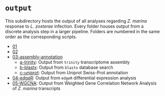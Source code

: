 # `output`

This subdirectory hosts the output of all analyses regarding *Z. marina* response to *L. zosterae* infection. Every folder houses output from a discrete analysis step in a larger pipeline. Folders are numbered in the same order as the corresponding scripts.

- [01]()
- [02]()
- [03-assembly-annotation](https://github.com/eimd-2019/project-EWD-transcriptomics/tree/master/output/03-assembly-annotation)
  - [a-trinity](https://github.com/eimd-2019/project-EWD-transcriptomics/tree/master/output/03-assembly-annotation/a-trinity): Output from `trinity` transcriptome assembly
  - [b-blastx](https://github.com/eimd-2019/project-EWD-transcriptomics/tree/master/output/03-assembly-annotation/b-blastx): Output from `blastx` database search
  - [c-uniprot](https://github.com/eimd-2019/project-EWD-transcriptomics/tree/master/output/03-assembly-annotation/c-uniprot): Output from Uniprot Swiss-Prot annotation
- [04-edgeR](https://github.com/eimd-2019/project-EWD-transcriptomics/tree/master/output/04-edgeR): Output from `edgeR` differential expression analysis
- [05-WGCNA](https://github.com/eimd-2019/project-EWD-transcriptomics/tree/master/output/05-WGCNA): Output from Weighted Gene Correlation Network Analysis of *Z. marina* transcripts
